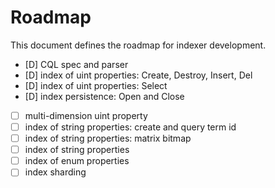 # Roadmap

This document defines the roadmap for indexer development.

- [D] CQL spec and parser
- [D] index of uint properties: Create, Destroy, Insert, Del
- [D] index of uint properties: Select
- [D] index persistence: Open and Close
- [ ] multi-dimension uint property
- [ ] index of string properties: create and query term id
- [ ] index of string properties: matrix bitmap
- [ ] index of string properties
- [ ] index of enum properties
- [ ] index sharding

